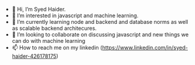 - 👋 Hi, I’m Syed Haider. 
- 👀 I’m interested in javascript and machine learning.
- 🌱 I’m currently learning node and backend and database norms as well as scalable backend architecures. 
- 💞️ I’m looking to collaborate on discussing javascript and new things we can do with machine learning
- 📫 How to reach me on my linkedin (https://www.linkedin.com/in/syed-haider-426178175)

<!---
Haider0916/Haider0916 is a ✨ special ✨ repository because its `README.md` (this file) appears on your GitHub profile.
You can click the Preview link to take a look at your changes.
--->
